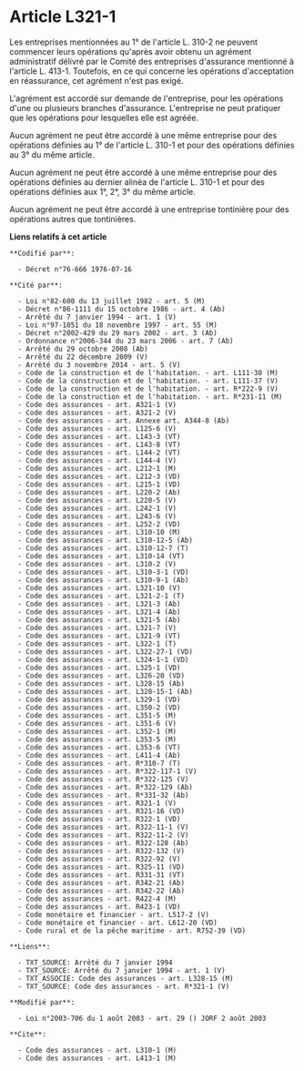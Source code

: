 # Article L321-1

Les entreprises mentionnées au 1° de l'article L. 310-2 ne peuvent commencer leurs opérations qu'après avoir obtenu un
agrément administratif délivré par le Comité des entreprises d'assurance mentionné à l'article L. 413-1. Toutefois, en ce qui
concerne les opérations d'acceptation en réassurance, cet agrément n'est pas exigé.

L'agrément est accordé sur demande de l'entreprise, pour les opérations d'une ou plusieurs branches d'assurance. L'entreprise
ne peut pratiquer que les opérations pour lesquelles elle est agréée.

Aucun agrément ne peut être accordé à une même entreprise pour des opérations définies au 1° de l'article L. 310-1 et pour
des opérations définies au 3° du même article.

Aucun agrément ne peut être accordé à une même entreprise pour des opérations définies au dernier alinéa de l'article L.
310-1 et pour des opérations définies aux 1°, 2°, 3° du même article.

Aucun agrément ne peut être accordé à une entreprise tontinière pour des opérations autres que tontinières.

**Liens relatifs à cet article**

	**Codifié par**:

	  - Décret n°76-666 1976-07-16

	**Cité par**:

	  - Loi n°82-600 du 13 juillet 1982 - art. 5 (M)
	  - Décret n°86-1111 du 15 octobre 1986 - art. 4 (Ab)
	  - Arrêté du 7 janvier 1994 - art. 1 (V)
	  - Loi n°97-1051 du 18 novembre 1997 - art. 55 (M)
	  - Décret n°2002-429 du 29 mars 2002 - art. 3 (Ab)
	  - Ordonnance n°2006-344 du 23 mars 2006 - art. 7 (Ab)
	  - Arrêté du 29 octobre 2008 (Ab)
	  - Arrêté du 22 décembre 2009 (V)
	  - Arrêté du 3 novembre 2014 - art. 5 (V)
	  - Code de la construction et de l'habitation. - art. L111-30 (M)
	  - Code de la construction et de l'habitation. - art. L111-37 (V)
	  - Code de la construction et de l'habitation. - art. R*222-9 (V)
	  - Code de la construction et de l'habitation. - art. R*231-11 (M)
	  - Code des assurances - art. A321-1 (V)
	  - Code des assurances - art. A321-2 (V)
	  - Code des assurances - art. Annexe art. A344-8 (Ab)
	  - Code des assurances - art. L125-6 (V)
	  - Code des assurances - art. L143-3 (VT)
	  - Code des assurances - art. L143-8 (VT)
	  - Code des assurances - art. L144-2 (VT)
	  - Code des assurances - art. L144-4 (V)
	  - Code des assurances - art. L212-1 (M)
	  - Code des assurances - art. L212-3 (VD)
	  - Code des assurances - art. L215-1 (VD)
	  - Code des assurances - art. L220-2 (Ab)
	  - Code des assurances - art. L220-5 (V)
	  - Code des assurances - art. L242-1 (V)
	  - Code des assurances - art. L243-6 (V)
	  - Code des assurances - art. L252-2 (VD)
	  - Code des assurances - art. L310-10 (M)
	  - Code des assurances - art. L310-12-5 (Ab)
	  - Code des assurances - art. L310-12-7 (T)
	  - Code des assurances - art. L310-14 (VT)
	  - Code des assurances - art. L310-2 (V)
	  - Code des assurances - art. L310-3-1 (VD)
	  - Code des assurances - art. L310-9-1 (Ab)
	  - Code des assurances - art. L321-10 (V)
	  - Code des assurances - art. L321-2-1 (T)
	  - Code des assurances - art. L321-3 (Ab)
	  - Code des assurances - art. L321-4 (Ab)
	  - Code des assurances - art. L321-5 (Ab)
	  - Code des assurances - art. L321-7 (V)
	  - Code des assurances - art. L321-9 (VT)
	  - Code des assurances - art. L322-1 (T)
	  - Code des assurances - art. L322-27-1 (VD)
	  - Code des assurances - art. L324-1-1 (VD)
	  - Code des assurances - art. L325-1 (VD)
	  - Code des assurances - art. L326-20 (VD)
	  - Code des assurances - art. L328-15 (Ab)
	  - Code des assurances - art. L328-15-1 (Ab)
	  - Code des assurances - art. L329-1 (VD)
	  - Code des assurances - art. L350-2 (VD)
	  - Code des assurances - art. L351-5 (M)
	  - Code des assurances - art. L351-6 (V)
	  - Code des assurances - art. L352-1 (M)
	  - Code des assurances - art. L353-5 (M)
	  - Code des assurances - art. L353-6 (VT)
	  - Code des assurances - art. L411-4 (Ab)
	  - Code des assurances - art. R*310-7 (T)
	  - Code des assurances - art. R*322-117-1 (V)
	  - Code des assurances - art. R*322-125 (V)
	  - Code des assurances - art. R*322-129 (Ab)
	  - Code des assurances - art. R*331-32 (Ab)
	  - Code des assurances - art. R321-1 (V)
	  - Code des assurances - art. R321-16 (VD)
	  - Code des assurances - art. R322-1 (VD)
	  - Code des assurances - art. R322-11-1 (V)
	  - Code des assurances - art. R322-11-2 (V)
	  - Code des assurances - art. R322-128 (Ab)
	  - Code des assurances - art. R322-132 (V)
	  - Code des assurances - art. R322-92 (V)
	  - Code des assurances - art. R325-11 (VD)
	  - Code des assurances - art. R331-31 (VT)
	  - Code des assurances - art. R342-21 (Ab)
	  - Code des assurances - art. R342-22 (Ab)
	  - Code des assurances - art. R422-4 (M)
	  - Code des assurances - art. R423-1 (VD)
	  - Code monétaire et financier - art. L517-2 (V)
	  - Code monétaire et financier - art. L612-20 (VD)
	  - Code rural et de la pêche maritime - art. R752-39 (VD)

	**Liens**:

	  - TXT_SOURCE: Arrêté du 7 janvier 1994
	  - TXT_SOURCE: Arrêté du 7 janvier 1994 - art. 1 (V)
	  - TXT_ASSOCIE: Code des assurances - art. L328-15 (M)
	  - TXT_SOURCE: Code des assurances - art. R*321-1 (V)

	**Modifié par**:

	  - Loi n°2003-706 du 1 août 2003 - art. 29 () JORF 2 août 2003

	**Cite**:

	  - Code des assurances - art. L310-1 (M)
	  - Code des assurances - art. L413-1 (M)
